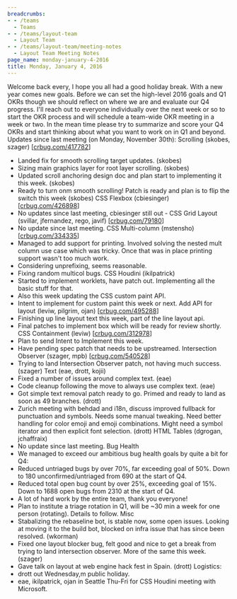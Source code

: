 ```yaml
---
breadcrumbs:
- - /teams
  - Teams
- - /teams/layout-team
  - Layout Team
- - /teams/layout-team/meeting-notes
  - Layout Team Meeting Notes
page_name: monday-january-4-2016
title: Monday, January 4, 2016
---
```


Welcome back every, I hope you all had a good holiday break.
With a new year comes new goals. Before we can set the high-level 2016
goals and Q1 OKRs though we should reflect on where we are and evaluate
our Q4 progress.
I'll reach out to everyone individually over the next week or so to
start the OKR process and will schedule a team-wide OKR meeting in a
week or two. In the mean time please try to summarize and score your Q4
OKRs and start thinking about what you want to work on in Q1 and beyond.
Updates since last meeting (on Monday, November 30th):
Scrolling (skobes, szager) \[[crbug.com/417782](http://crbug.com/417782)\]
- Landed fix for smooth scrolling target updates. (skobes)
- Sizing main graphics layer for root layer scrolling. (skobes)
- Updated scroll anchoring design doc and plan start to implementing
it this week. (skobes)
- Ready to turn onm smooth scrolling! Patch is ready and plan is to flip
the switch this week (skobes)
CSS Flexbox (cbiesinger) \[[crbug.com/426898](http://crbug.com/426898)\]
- No updates since last meeting, cbiesinger still out -
CSS Grid Layout (svillar, jfernandez, rego, javif)
\[[crbug.com/79180](http://crbug.com/79180)\]
- No update since last meeting.
CSS Multi-column (mstensho) \[[crbug.com/334335](http://crbug.com/334335)\]
- Managed to add support for printing. Involved solving the nested mult
column use case which was tricky. Once that was in place printing
support wasn't too much work.
- Considering unprefixing, seems reasonable.
- Fixing random multicol bugs.
CSS Houdini (ikilpatrick)
- Started to implement worklets, have patch out. Implementing all the
basic stuff for that.
- Also this week updating the CSS custom paint API.
- Intent to implement for custom paint this week or next.
Add API for layout (leviw, pilgrim, ojan)
\[[crbug.com/495288](http://crbug.com/495288)\]
- Finishing up line layout text this week, part of the line layout api.
- Final patches to implement box which will be ready for review shortly.
CSS Containment (leviw) \[[crbug.com/312978](http://crbug.com/312978)\]
- Plan to send Intent to Implement this week.
- Have pending spec patch that needs to be upstreamed.
Intersection Observer (szager, mpb)
\[[crbug.com/540528](http://crbug.com/540528)\]
- Trying to land Intersection Observer patch, not having much success.
(szager)
Text (eae, drott, kojii)
- Fixed a number of issues around complex text. (eae)
- Code cleanup following the move to always use complex text. (eae)
- Got simple text removal patch ready to go. Primed and ready to land as
soon as 49 branches. (drott)
- Zurich meeting with behdad and i18n, discuss improved fullback for
punctuation and symbols. Needs some manual tweaking. Need better
handling for color emoji and emoji combinations. Might need a symbol
iterator and then explicit font selection. (drott)
HTML Tables (dgrogan, jchaffraix)
- No update since last meeting.
Bug Health
- We managed to exceed our ambitious bug health goals by quite a bit
for Q4:
- Reduced untriaged bugs by over 70%, far exceeding goal of 50%.
Down to 180 unconfirmed/untriaged from 690 at the start of Q4.
- Reduced total open bug count by over 25%, exceeding goal of 15%.
Down to 1688 open bugs from 2310 at the start of Q4.
- A lot of hard work by the entire team, thank you everyone!
- Plan to institute a triage rotation in Q1, will be ~30 min a week for
one person (rotating). Details to follow.
Misc
- Stabalizing the rebaseline bot, is stable now, some open issues.
Looking at moving it to the build bot, blocked on infra issue that has
since been resolved. (wkorman)
- Fixed one layout blocker bug, felt good and nice to get a break from
trying to land intersection observer. More of the same this week.
(szager)
- Gave talk on layout at web engine hack fest in Spain. (drott)
Logistics:
- drott out Wednesday,m public holiday.
- eae, ikilpatrick, ojan in Seattle Thu-Fri for CSS Houdini meeting
with Microsoft.